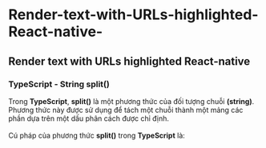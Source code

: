 # Render-text-with-URLs-highlighted-React-native-
## Render text with URLs highlighted React-native 
### TypeScript - String split()

Trong **TypeScript**, **split()** là một phương thức của đối tượng chuỗi **(string)**. Phương thức này được sử dụng để tách một chuỗi thành một mảng các phần dựa trên một dấu phân cách được chỉ định. <br><br>
Cú pháp của phương thức **split()** trong **TypeScript** là: <br><br>
